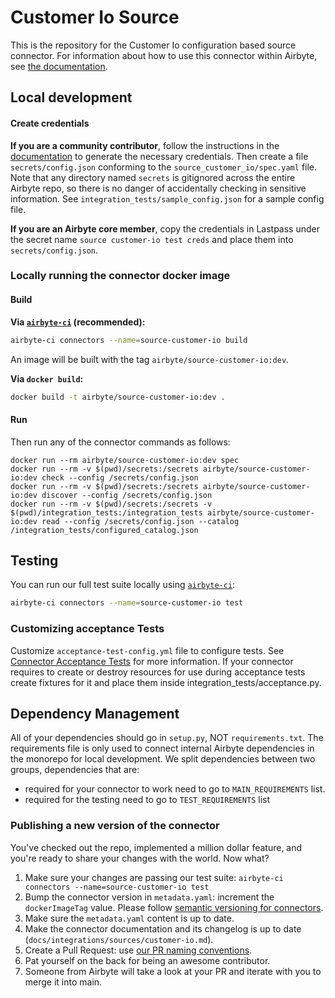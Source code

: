 # Customer Io Source

This is the repository for the Customer Io configuration based source connector.
For information about how to use this connector within Airbyte, see [the documentation](https://docs.airbyte.com/integrations/sources/customer-io).

## Local development

#### Create credentials

**If you are a community contributor**, follow the instructions in the [documentation](https://docs.airbyte.com/integrations/sources/customer-io)
to generate the necessary credentials. Then create a file `secrets/config.json` conforming to the `source_customer_io/spec.yaml` file.
Note that any directory named `secrets` is gitignored across the entire Airbyte repo, so there is no danger of accidentally checking in sensitive information.
See `integration_tests/sample_config.json` for a sample config file.

**If you are an Airbyte core member**, copy the credentials in Lastpass under the secret name `source customer-io test creds`
and place them into `secrets/config.json`.

### Locally running the connector docker image

#### Build

**Via [`airbyte-ci`](https://github.com/airbytehq/airbyte/blob/main/airbyte-ci/connectors/pipelines/README.md) (recommended):**

```bash
airbyte-ci connectors --name=source-customer-io build
```

An image will be built with the tag `airbyte/source-customer-io:dev`.

**Via `docker build`:**

```bash
docker build -t airbyte/source-customer-io:dev .
```

#### Run

Then run any of the connector commands as follows:

```
docker run --rm airbyte/source-customer-io:dev spec
docker run --rm -v $(pwd)/secrets:/secrets airbyte/source-customer-io:dev check --config /secrets/config.json
docker run --rm -v $(pwd)/secrets:/secrets airbyte/source-customer-io:dev discover --config /secrets/config.json
docker run --rm -v $(pwd)/secrets:/secrets -v $(pwd)/integration_tests:/integration_tests airbyte/source-customer-io:dev read --config /secrets/config.json --catalog /integration_tests/configured_catalog.json
```

## Testing

You can run our full test suite locally using [`airbyte-ci`](https://github.com/airbytehq/airbyte/blob/main/airbyte-ci/connectors/pipelines/README.md):

```bash
airbyte-ci connectors --name=source-customer-io test
```

### Customizing acceptance Tests

Customize `acceptance-test-config.yml` file to configure tests. See [Connector Acceptance Tests](https://docs.airbyte.com/connector-development/testing-connectors/connector-acceptance-tests-reference) for more information.
If your connector requires to create or destroy resources for use during acceptance tests create fixtures for it and place them inside integration_tests/acceptance.py.

## Dependency Management

All of your dependencies should go in `setup.py`, NOT `requirements.txt`. The requirements file is only used to connect internal Airbyte dependencies in the monorepo for local development.
We split dependencies between two groups, dependencies that are:

- required for your connector to work need to go to `MAIN_REQUIREMENTS` list.
- required for the testing need to go to `TEST_REQUIREMENTS` list

### Publishing a new version of the connector

You've checked out the repo, implemented a million dollar feature, and you're ready to share your changes with the world. Now what?

1. Make sure your changes are passing our test suite: `airbyte-ci connectors --name=source-customer-io test`
2. Bump the connector version in `metadata.yaml`: increment the `dockerImageTag` value. Please follow [semantic versioning for connectors](https://docs.airbyte.com/contributing-to-airbyte/resources/pull-requests-handbook/#semantic-versioning-for-connectors).
3. Make sure the `metadata.yaml` content is up to date.
4. Make the connector documentation and its changelog is up to date (`docs/integrations/sources/customer-io.md`).
5. Create a Pull Request: use [our PR naming conventions](https://docs.airbyte.com/contributing-to-airbyte/resources/pull-requests-handbook/#pull-request-title-convention).
6. Pat yourself on the back for being an awesome contributor.
7. Someone from Airbyte will take a look at your PR and iterate with you to merge it into main.
